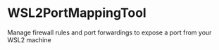 # WSL2PortMappingTool
Manage firewall rules and port forwardings to expose a port from your WSL2 machine

